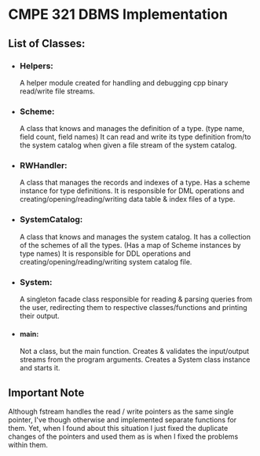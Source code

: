 # CMPE 321 DBMS Implementation


## List of Classes:

* ### Helpers:
    A helper module created for handling and debugging cpp binary read/write file streams.

* ### Scheme:
    A class that knows and manages the definition of a type. 
    (type name, field count, field names)
    It can read and write its type definition from/to the system catalog when 
    given a file stream of the system catalog.
    
* ### RWHandler:
    A class that manages the records and indexes of a type.
    Has a scheme instance for type definitions.
    It is responsible for DML operations and creating/opening/reading/writing 
    data table & index files of a type.
    
* ### SystemCatalog:
    A class that knows and manages the system catalog.
    It has a collection of the schemes of all the types. (Has a map of Scheme instances by type names)
    It is responsible for DDL operations and creating/opening/reading/writing system catalog file.
    
* ### System:
    A singleton facade class responsible for reading & parsing queries from the user, 
    redirecting them to respective classes/functions and printing their output.


* #### main:
    Not a class, but the main function. Creates & validates the input/output streams from the program arguments.
    Creates a System class instance and starts it.
    
    
## Important Note

Although fstream handles the read / write pointers as the same single pointer, I've though otherwise and implemented separate functions for them. Yet, when I found about this situation I just fixed the duplicate changes of the pointers and used them as is when I fixed the problems within them.